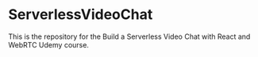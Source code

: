 # ServerlessVideoChat
This is the repository for the Build a Serverless Video Chat with React and WebRTC Udemy course.
